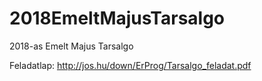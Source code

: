 # 2018EmeltMajusTarsalgo
 2018-as Emelt Majus Tarsalgo

Feladatlap: http://jos.hu/down/ErProg/Tarsalgo_feladat.pdf